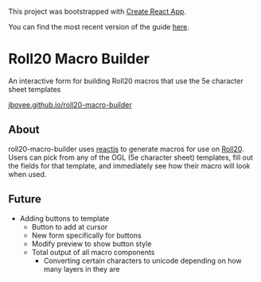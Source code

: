This project was bootstrapped with [Create React App](https://github.com/facebookincubator/create-react-app).

You can find the most recent version of the guide [here](https://github.com/facebookincubator/create-react-app/blob/master/packages/react-scripts/template/README.md).

# Roll20 Macro Builder
An interactive form for building Roll20 macros that use the 5e character sheet templates

[jbovee.github.io/roll20-macro-builder](https://jbovee.github.io/roll20-macro-builder)

## About
roll20-macro-builder uses [reactjs](https://reactjs.org) to generate macros for use on [Roll20](https://roll20.net).
Users can pick from any of the OGL (5e character sheet) templates, fill out the fields for that template, and immediately see how their macro will look when used.

## Future
- Adding buttons to template
	- Button to add at cursor
	- New form specifically for buttons
	- Modify preview to show button style
	- Total output of all macro components
		- Converting certain characters to unicode depending on how many layers in they are